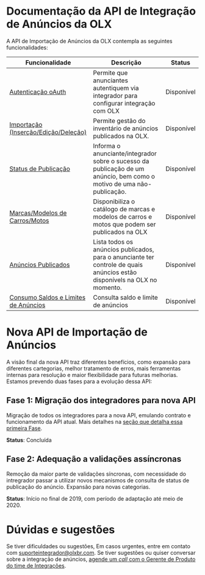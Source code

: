 # Documentação da API de Integração de Anúncios da OLX

A API de Importação de Anúncios da OLX contempla as seguintes funcionalidades:

| Funcionalidade                       | Descrição                                                                                                             | Status             |
|--------------------------------------|-----------------------------------------------------------------------------------------------------------------------|--------------------|
| [Autenticação oAuth](oauth.md)                   | Permite que anunciantes autentiquem via integrador para configurar integração com OLX                                 | Disponível            |
| [Importação (Inserção/Edição/Deleção)](import.md) | Permite gestão do inventário de anúncios publicados na OLX.                                                           | Disponível |
| [Status de Publicação](publishing_status.md)  | Informa o anunciante/integrador sobre o sucesso da publicação de um anúncio, bem como o motivo de uma não-publicação. | Disponível |
| [Marcas/Modelos de Carros/Motos](autos/car_models.md)             | Disponibiliza o catálogo de marcas e modelos de carros e motos que podem ser publicados na OLX                                | Disponível            |
| [Anúncios Publicados](published_ads.md)       | Lista todos os anúncios publicados, para o anunciante ter controle de quais anúncios estão disponívels na OLX no momento.                         | Disponível      |
| [Consumo Saldos e Limites de Anúncios](balance_ads.md)       | Consulta saldo e limite de anúncios | Disponível      |

# Nova API de Importação de Anúncios

A visão final da nova API traz diferentes benefícios, como expansão para diferentes cartegorias, melhor tratamento de erros, mais ferramentas internas para resolução e maior flexibilidade para futuras melhorias. Estamos prevendo duas fases para a evolução dessa API:

## **Fase 1**: Migração dos integradores para nova API
Migração de todos os integradores para a nova API, emulando contrato e funcionamento da API atual. Mais detalhes na [seção que detalha essa primeira Fase](fase1.md). 

**Status**: Concluída

## **Fase 2**: Adequação a validações assíncronas
Remoção da maior parte de validações síncronas, com necessidade do intregrador passar a utilizar novos mecanismos de consulta de status de publicação do anúncio. Expansão para novas categorias.

**Status**: Início no final de 2019, com período de adaptação até meio de 2020.


# Dúvidas e sugestões

Se tiver dificuldades ou sugestões, Em casos urgentes, entre em contato com suporteintegrador@olxbr.com. Se tiver sugestões ou quiser conversar sobre a integração de anúncios, [agende um *call* com o Gerente de Produto do time de Integrações](https://calendly.com/renato-cairo-olx/papo_integracao_olx).

